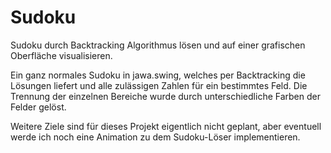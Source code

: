 # Sudoku
Sudoku durch Backtracking Algorithmus lösen und auf einer grafischen Oberfläche visualisieren.

Ein ganz normales Sudoku in jawa.swing, welches per Backtracking die Lösungen liefert und alle zulässigen Zahlen für ein bestimmtes Feld. 
Die Trennung der einzelnen Bereiche wurde durch unterschiedliche Farben der Felder gelöst.

Weitere Ziele sind für dieses Projekt eigentlich nicht geplant, aber eventuell werde ich noch eine Animation zu dem Sudoku-Löser implementieren.
